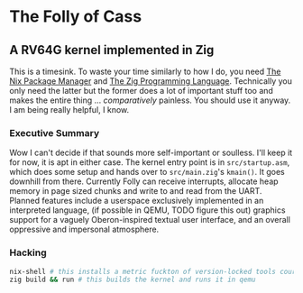 # The Folly of Cass

## A RV64G kernel implemented in Zig

This is a timesink. To waste your time similarly to how I do, you need [The Nix Package Manager](https://nixos.org/nix/) and [The Zig Programming Language](https://ziglang.org).
Technically you only need the latter but the former does a lot of important stuff too and makes the entire thing … *comparatively* painless. You should use it anyway. I am being really helpful, I know.


### Executive Summary

Wow I can't decide if that sounds more self-important or soulless. I'll keep it for now, it is apt in either case. The kernel entry point is in `src/startup.asm`, which does some setup and hands over to `src/main.zig`'s `kmain()`. It goes downhill from there. Currently Folly can receive interrupts, allocate heap memory in page sized chunks and write to and read from the UART. Planned features include a userspace exclusively implemented in an interpreted language, (if possible in QEMU, TODO figure this out) graphics support for a vaguely Oberon-inspired textual user interface, and an overall oppressive and impersonal atmosphere.


### Hacking

```sh
nix-shell # this installs a metric fuckton of version-locked tools courtesy of nixpkgs
zig build && run # this builds the kernel and runs it in qemu
```